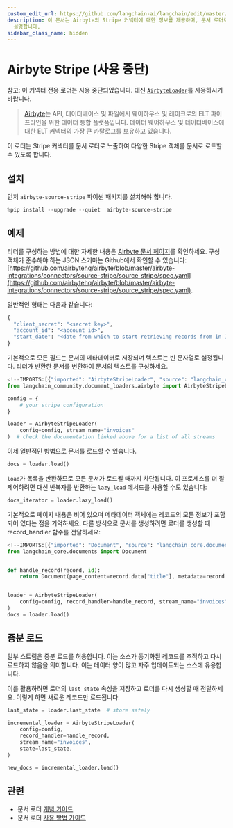 ```yaml
---
custom_edit_url: https://github.com/langchain-ai/langchain/edit/master/docs/docs/integrations/document_loaders/airbyte_stripe.ipynb
description: 이 문서는 Airbyte의 Stripe 커넥터에 대한 정보를 제공하며, 문서 로더로서 다양한 Stripe 객체를 로드하는 방법을
  설명합니다.
sidebar_class_name: hidden
---
```


# Airbyte Stripe (사용 중단)

참고: 이 커넥터 전용 로더는 사용 중단되었습니다. 대신 [`AirbyteLoader`](/docs/integrations/document_loaders/airbyte)를 사용하시기 바랍니다.

> [Airbyte](https://github.com/airbytehq/airbyte)는 API, 데이터베이스 및 파일에서 웨어하우스 및 레이크로의 ELT 파이프라인을 위한 데이터 통합 플랫폼입니다. 데이터 웨어하우스 및 데이터베이스에 대한 ELT 커넥터의 가장 큰 카탈로그를 보유하고 있습니다.

이 로더는 Stripe 커넥터를 문서 로더로 노출하여 다양한 Stripe 객체를 문서로 로드할 수 있도록 합니다.

## 설치

먼저 `airbyte-source-stripe` 파이썬 패키지를 설치해야 합니다.

```python
%pip install --upgrade --quiet  airbyte-source-stripe
```


## 예제

리더를 구성하는 방법에 대한 자세한 내용은 [Airbyte 문서 페이지](https://docs.airbyte.com/integrations/sources/stripe/)를 확인하세요.
구성 객체가 준수해야 하는 JSON 스키마는 Github에서 확인할 수 있습니다: [https://github.com/airbytehq/airbyte/blob/master/airbyte-integrations/connectors/source-stripe/source_stripe/spec.yaml](https://github.com/airbytehq/airbyte/blob/master/airbyte-integrations/connectors/source-stripe/source_stripe/spec.yaml).

일반적인 형태는 다음과 같습니다:
```python
{
  "client_secret": "<secret key>",
  "account_id": "<account id>",
  "start_date": "<date from which to start retrieving records from in ISO format, e.g. 2020-10-20T00:00:00Z>",
}
```


기본적으로 모든 필드는 문서의 메타데이터로 저장되며 텍스트는 빈 문자열로 설정됩니다. 리더가 반환한 문서를 변환하여 문서의 텍스트를 구성하세요.

```python
<!--IMPORTS:[{"imported": "AirbyteStripeLoader", "source": "langchain_community.document_loaders.airbyte", "docs": "https://api.python.langchain.com/en/latest/document_loaders/langchain_community.document_loaders.airbyte.AirbyteStripeLoader.html", "title": "Airbyte Stripe (Deprecated)"}]-->
from langchain_community.document_loaders.airbyte import AirbyteStripeLoader

config = {
    # your stripe configuration
}

loader = AirbyteStripeLoader(
    config=config, stream_name="invoices"
)  # check the documentation linked above for a list of all streams
```


이제 일반적인 방법으로 문서를 로드할 수 있습니다.

```python
docs = loader.load()
```


`load`가 목록을 반환하므로 모든 문서가 로드될 때까지 차단됩니다. 이 프로세스를 더 잘 제어하려면 대신 반복자를 반환하는 `lazy_load` 메서드를 사용할 수도 있습니다:

```python
docs_iterator = loader.lazy_load()
```


기본적으로 페이지 내용은 비어 있으며 메타데이터 객체에는 레코드의 모든 정보가 포함되어 있다는 점을 기억하세요. 다른 방식으로 문서를 생성하려면 로더를 생성할 때 record_handler 함수를 전달하세요:

```python
<!--IMPORTS:[{"imported": "Document", "source": "langchain_core.documents", "docs": "https://api.python.langchain.com/en/latest/documents/langchain_core.documents.base.Document.html", "title": "Airbyte Stripe (Deprecated)"}]-->
from langchain_core.documents import Document


def handle_record(record, id):
    return Document(page_content=record.data["title"], metadata=record.data)


loader = AirbyteStripeLoader(
    config=config, record_handler=handle_record, stream_name="invoices"
)
docs = loader.load()
```


## 증분 로드

일부 스트림은 증분 로드를 허용합니다. 이는 소스가 동기화된 레코드를 추적하고 다시 로드하지 않음을 의미합니다. 이는 데이터 양이 많고 자주 업데이트되는 소스에 유용합니다.

이를 활용하려면 로더의 `last_state` 속성을 저장하고 로더를 다시 생성할 때 전달하세요. 이렇게 하면 새로운 레코드만 로드됩니다.

```python
last_state = loader.last_state  # store safely

incremental_loader = AirbyteStripeLoader(
    config=config,
    record_handler=handle_record,
    stream_name="invoices",
    state=last_state,
)

new_docs = incremental_loader.load()
```


## 관련

- 문서 로더 [개념 가이드](/docs/concepts/#document-loaders)
- 문서 로더 [사용 방법 가이드](/docs/how_to/#document-loaders)